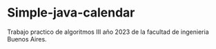 # Simple-java-calendar
  Trabajo practico de algoritmos III año 2023 de la facultad de ingenieria Buenos Aires. 

